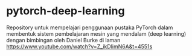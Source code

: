 # pytorch-deep-learning

Repository untuk mempelajari penggunaan pustaka PyTorch dalam membentuk sistem pembelajaran mesin yang mendalam (deep learning) dengan bimbingan oleh Daniel Burke di laman https://www.youtube.com/watch?v=Z_ikDlimN6A&t=4551s
